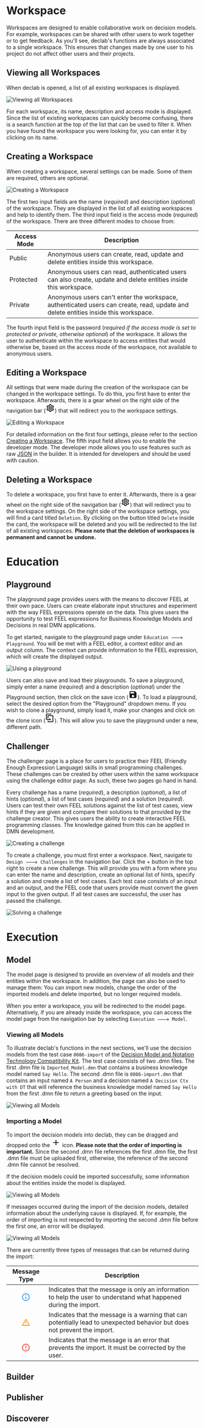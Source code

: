 # Workspace
Workspaces are designed to enable collaborative work on decision models. For example, workspaces can be shared with other users to work together or to get feedback. As you'll see, declab's functions are always associated to a single workspace. This ensures that changes made by one user to his project do not affect other users and their projects.

## Viewing all Workspaces
When declab is opened, a list of all existing workspaces is displayed.

![Viewing all Workspaces](./images/viewing-all-workspaces.png)

For each workspace, its name, description and access mode is displayed. Since the list of existing workspaces can quickly become confusing, there is a search function at the top of the list that can be used to filter it. When you have found the workspace you were looking for, you can enter it by clicking on its name.

## Creating a Workspace
When creating a workspace, several settings can be made. Some of them are required, others are optional.

![Creating a Workspace](./images/creating-a-workspace.png)

The first two input fields are the name (*required*) and description (*optional*) of the workspace. They are displayed in the list of all existing workspaces and help to identify them. 
The third input field is the access mode (*required*) of the workspace. There are three different modes to choose from:

|Access Mode|Description|
|-|-|
|Public|Anonymous users can create, read, update and delete entities inside this workspace.|
|Protected|Anonymous users can read, authenticated users can also create, update and delete entities inside this workspace.|
|Private|Anonymous users can't enter the workspace, authenticated users can create, read, update and delete entities inside this workspace.|

The fourth input field is the password (*required if the access mode is set to protected or private, otherwise optional*) of the workspace. It allows the user to authenticate within the workspace to access entities that would otherwise be, based on the access mode of the workspace, not available to anonymous users.

## Editing a Workspace

All settings that were made during the creation of the workspace can be changed in the workspace settings. To do this, you first have to enter the workspace. Afterwards, there is a gear wheel on the right side of the navigation bar (<svg xmlns="http://www.w3.org/2000/svg" width="24" height="24" viewBox="0 0 24 24" style="display: inline"><path d="M12 8a4 4 0 0 1 4 4 4 4 0 0 1-4 4 4 4 0 0 1-4-4 4 4 0 0 1 4-4m0 2a2 2 0 0 0-2 2 2 2 0 0 0 2 2 2 2 0 0 0 2-2 2 2 0 0 0-2-2m-2 12c-.25 0-.46-.18-.5-.42l-.37-2.65c-.63-.25-1.17-.59-1.69-.99l-2.49 1.01c-.22.08-.49 0-.61-.22l-2-3.46a.493.493 0 0 1 .12-.64l2.11-1.66L4.5 12l.07-1-2.11-1.63a.493.493 0 0 1-.12-.64l2-3.46c.12-.22.39-.31.61-.22l2.49 1c.52-.39 1.06-.73 1.69-.98l.37-2.65c.04-.24.25-.42.5-.42h4c.25 0 .46.18.5.42l.37 2.65c.63.25 1.17.59 1.69.98l2.49-1c.22-.09.49 0 .61.22l2 3.46c.13.22.07.49-.12.64L19.43 11l.07 1-.07 1 2.11 1.63c.19.15.25.42.12.64l-2 3.46c-.12.22-.39.31-.61.22l-2.49-1c-.52.39-1.06.73-1.69.98l-.37 2.65c-.04.24-.25.42-.5.42h-4m1.25-18l-.37 2.61c-1.2.25-2.26.89-3.03 1.78L5.44 7.35l-.75 1.3L6.8 10.2a5.55 5.55 0 0 0 0 3.6l-2.12 1.56.75 1.3 2.43-1.04c.77.88 1.82 1.52 3.01 1.76l.37 2.62h1.52l.37-2.61c1.19-.25 2.24-.89 3.01-1.77l2.43 1.04.75-1.3-2.12-1.55c.4-1.17.4-2.44 0-3.61l2.11-1.55-.75-1.3-2.41 1.04a5.42 5.42 0 0 0-3.03-1.77L12.75 4h-1.5z" fill="currentColor"></path></svg>) that will redirect you to the workspace settings.

![Editing a Workspace](./images/editing-a-workspace.png)

For detailed information on the first four settings, please refer to the section [Creating a Workspace](?id=creating-a-workspace). The fifth input field allows you to enable the developer mode. The developer mode allows you to use features such as raw [JSON](https://www.json.org/json-en.html) in the builder. It is intended for developers and should be used with caution.

## Deleting a Workspace

To delete a workspace, you first have to enter it. Afterwards, there is a gear wheel on the right side of the navigation bar (<svg xmlns="http://www.w3.org/2000/svg" width="24" height="24" viewBox="0 0 24 24" style="display: inline"><path d="M12 8a4 4 0 0 1 4 4 4 4 0 0 1-4 4 4 4 0 0 1-4-4 4 4 0 0 1 4-4m0 2a2 2 0 0 0-2 2 2 2 0 0 0 2 2 2 2 0 0 0 2-2 2 2 0 0 0-2-2m-2 12c-.25 0-.46-.18-.5-.42l-.37-2.65c-.63-.25-1.17-.59-1.69-.99l-2.49 1.01c-.22.08-.49 0-.61-.22l-2-3.46a.493.493 0 0 1 .12-.64l2.11-1.66L4.5 12l.07-1-2.11-1.63a.493.493 0 0 1-.12-.64l2-3.46c.12-.22.39-.31.61-.22l2.49 1c.52-.39 1.06-.73 1.69-.98l.37-2.65c.04-.24.25-.42.5-.42h4c.25 0 .46.18.5.42l.37 2.65c.63.25 1.17.59 1.69.98l2.49-1c.22-.09.49 0 .61.22l2 3.46c.13.22.07.49-.12.64L19.43 11l.07 1-.07 1 2.11 1.63c.19.15.25.42.12.64l-2 3.46c-.12.22-.39.31-.61.22l-2.49-1c-.52.39-1.06.73-1.69.98l-.37 2.65c-.04.24-.25.42-.5.42h-4m1.25-18l-.37 2.61c-1.2.25-2.26.89-3.03 1.78L5.44 7.35l-.75 1.3L6.8 10.2a5.55 5.55 0 0 0 0 3.6l-2.12 1.56.75 1.3 2.43-1.04c.77.88 1.82 1.52 3.01 1.76l.37 2.62h1.52l.37-2.61c1.19-.25 2.24-.89 3.01-1.77l2.43 1.04.75-1.3-2.12-1.55c.4-1.17.4-2.44 0-3.61l2.11-1.55-.75-1.3-2.41 1.04a5.42 5.42 0 0 0-3.03-1.77L12.75 4h-1.5z" fill="currentColor"></path></svg>) that will redirect you to the workspace settings. On the right side of the workspace settings, you will find a card titled `Deletion`. By clicking on the button titled `Delete` inside the card, the workspace will be deleted and you will be redirected to the list of all existing workspaces. **Please note that the deletion of workspaces is permanent and cannot be undone.**

# Education

## Playground

The playground page provides users with the means to discover FEEL at their own pace. Users can create elaborate input structures and experiment with the way FEEL expressions operate on the data. This gives users the opportunity to test FEEL expressions for Business Knowledge Models and Decisions in real DMN applications.

To get started, navigate to the playground page under `Education 🡒 Playground`. You will be met with a FEEL editor, a context editor and an output column. The context can provide information to the FEEL expression, which will create the displayed output. 

![Using a playground](./images/using-a-playground-1.png)

Users can also save and load their playgrounds. To save a playground, simply enter a name (*required*) and a description (*optional*) under the Playground section, then click on the save icon (<svg xmlns="http://www.w3.org/2000/svg" width="24" height="24" viewBox="0 0 24 24" style="display: inline"><path d="M15,9H5V5H15M12,19A3,3 0 0,1 9,16A3,3 0 0,1 12,13A3,3 0 0,1 15,16A3,3 0 0,1 12,19M17,3H5C3.89,3 3,3.9 3,5V19A2,2 0 0,0 5,21H19A2,2 0 0,0 21,19V7L17,3Z" fill="currentColor"></path></svg>). To load a playground, select the desired option from the "Playground" dropdown menu. If you wish to clone a playground, simply load it, make your changes and click on the clone icon (<svg xmlns="http://www.w3.org/2000/svg" width="24" height="24" viewBox="0 0 24 24" style="display: inline"><path d="M11 17H4a2 2 0 0 1-2-2V3a2 2 0 0 1 2-2h12v2H4v12h7v-2l4 3-4 3v-2m8 4V7H8v6H6V7a2 2 0 0 1 2-2h11a2 2 0 0 1 2 2v14a2 2 0 0 1-2 2H8a2 2 0 0 1-2-2v-2h2v2h11z" fill="currentColor"></path></svg>). This will allow you to save the playground under a new, different path.

## Challenger

The challenger page is a place for users to practice their FEEL (Friendly Enough Expression Language) skills in small programming challenges. These challenges can be created by other users within the same workspace using the challenge editor page. As such, these two pages go hand in hand.

Every challenge has a name (*required*), a description (*optional*), a list of hints (*optional*), a list of test cases (*required*) and a solution (*required*). Users can test their own FEEL solutions against the list of test cases, view hints if they are given and compare their solutions to that provided by the challenge creator. This gives users the ability to create interactive FEEL programming classes. The knowledge gained from this can be applied in DMN development.

![Creating a challenge](./images/creating-a-challenge.png)

To create a challenge, you must first enter a workspace. Next, navigate to `Design 🡒 Challenges` in the navigation bar. Click the + button in the top right to create a new challenge. This will provide you with a form where you can enter the name and description, create an optional list of hints, specify a solution and create a list of test cases. Each test case consists of an input and an output, and the FEEL code that users provide must convert the given input to the given output. If all test cases are successful, the user has passed the challenge.

![Solving a challenge](./images/solving-a-challenge.png)

# Execution

## Model

The model page is designed to provide an overview of all models and their entities within the workspace. In addition, the page can also be used to manage them: You can import new models, change the order of the imported models and delete imported, but no longer required models.

When you enter a workspace, you will be redirected to the model page. Alternatively, if you are already inside the workspace, you can access the model page from the navigation bar by selecting `Execution 🡒 Model`.

### Viewing all Models

To illustrate declab's functions in the next sections, we'll use the decision models from the test case `0086-import` of the [Decision Model and Notation Technology Compatibility Kit](https://dmn-tck.github.io/tck). The test case consists of two .dmn files. The first .dmn file is `Imported_Model.dmn` that contains a business knowledge model named `Say Hello`. The second .dmn file is `0086-import.dmn` that contains an input named `A Person` and a decision named `A Decision Ctx with DT` that will reference the business knowledge model named `Say Hello` from the first .dmn file to return a greeting based on the input.

![Viewing all Models](./images/viewing-all-models-1.png)

### Importing a Model
To import the decision models into declab, they can be dragged and dropped onto the <svg xmlns="http://www.w3.org/2000/svg" width="24" height="24" viewBox="0 0 24 24" style="display: inline"><path d="M19 13h-6v6h-2v-6H5v-2h6V5h2v6h6v2z" fill="currentColor"></path></svg> icon. **Please note that the order of importing is important.** Since the second .dmn file references the first .dmn file, the first .dmn file must be uploaded first, otherwise, the reference of the second .dmn file cannot be resolved.

If the decision models could be imported successfully, some information about the entities inside the model is displayed.  

![Viewing all Models](./images/viewing-all-models-2.png)

If messages occurred during the import of the decision models, detailed information about the underlying cause is displayed. If, for example, the order of importing is not respected by importing the second .dmn file before the first one, an error will be displayed.

![Viewing all Models](./images/viewing-all-models-3.png)

There are currently three types of messages that can be returned during the import:

|Message Type|Description|
|:-:|-|
|<svg xmlns="http://www.w3.org/2000/svg" width="24" height="24" viewBox="0 0 24 24" style="display: inline"><path d="M11 9h2V7h-2m1 13c-4.41 0-8-3.59-8-8s3.59-8 8-8 8 3.59 8 8-3.59 8-8 8m0-18A10 10 0 002 12a10 10 0 0010 10 10 10 0 0010-10A10 10 0 0012 2m-1 15h2v-6h-2v6z" fill="#2196f3"></path></svg>|Indicates that the message is only an information to help the user to understand what happened during the import.|
|<svg xmlns="http://www.w3.org/2000/svg" width="24" height="24" viewBox="0 0 24 24" style="display: inline"><path d="M12 2L1 21h22M12 6l7.53 13H4.47M11 10v4h2v-4m-2 6v2h2v-2" fill="#ff9800"></path></svg>|Indicates that the message is a warning that can potentially lead to unexpected behavior but does not prevent the import.|
|<svg xmlns="http://www.w3.org/2000/svg" width="24" height="24" viewBox="0 0 24 24" style="display: inline"><path d="M11 15h2v2h-2v-2m0-8h2v6h-2V7m1-5C6.47 2 2 6.5 2 12a10 10 0 0010 10 10 10 0 0010-10A10 10 0 0012 2m0 18a8 8 0 01-8-8 8 8 0 018-8 8 8 0 018 8 8 8 0 01-8 8z" fill="#f44336"></path></svg>|Indicates that the message is an error that prevents the import. It must be corrected by the user.|

## Builder

## Publisher

## Discoverer